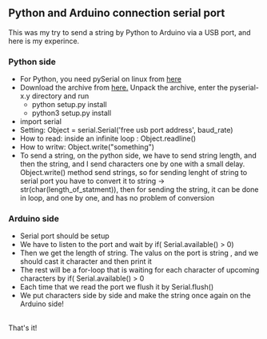 <h2>Python and Arduino connection serial port</h2>
This was my try to send a string by Python to Arduino via a USB port, and here is my experince.
<h3>Python side</h3>
<ul>
  <li>For Python, you need pySerial on linux from <a href="http://pyserial.sourceforge.net/" >here</a> </li>
  <li>Download the archive from <a href="http://pypi.python.org/pypi/pyserial">here.</a> Unpack the archive, enter the pyserial-x.y directory and run 
  <ul>
    <li>python setup.py install</li>
    <li>python3 setup.py install</li>
  </ul>
  <li>import serial</li>
  <li>Setting: Object = serial.Serial('free usb port address', baud_rate)</li>
  <li>How to read: inside an infinite loop : Object.readline()</li>
  <li>How to writw: Object.write("something")</li>
  <li>To send a string, on the python side, we have to send string length, and then the string, and I send characters one by one with a small delay. Object.write() method send strings, so for sending lenght of string to  serial port you have to convert it to string -> str(char(length_of_statment)), then for sending the string, it can be done in loop, and one by one, and has no problem of conversion </li>
</ul>

<h3>Arduino side</h3>
<ul>
  <li>Serial port should be setup</li>
  <li>We have to listen to the port and wait by if( Serial.available() > 0)</li>
  <li>Then we get the length of string. The valus on the port is string , and we should cast it character and then print it </li>
  <li>The rest will be a for-loop that is waiting for each character of upcoming characters by if( Serial.available() > 0</li>
  <li>Each time that we read the port we flush it by Serial.flush()</li>
  <li>We put characters side by side and make the string once again on the Arduino side!</li>
</ul>
</br>
That's it! 

